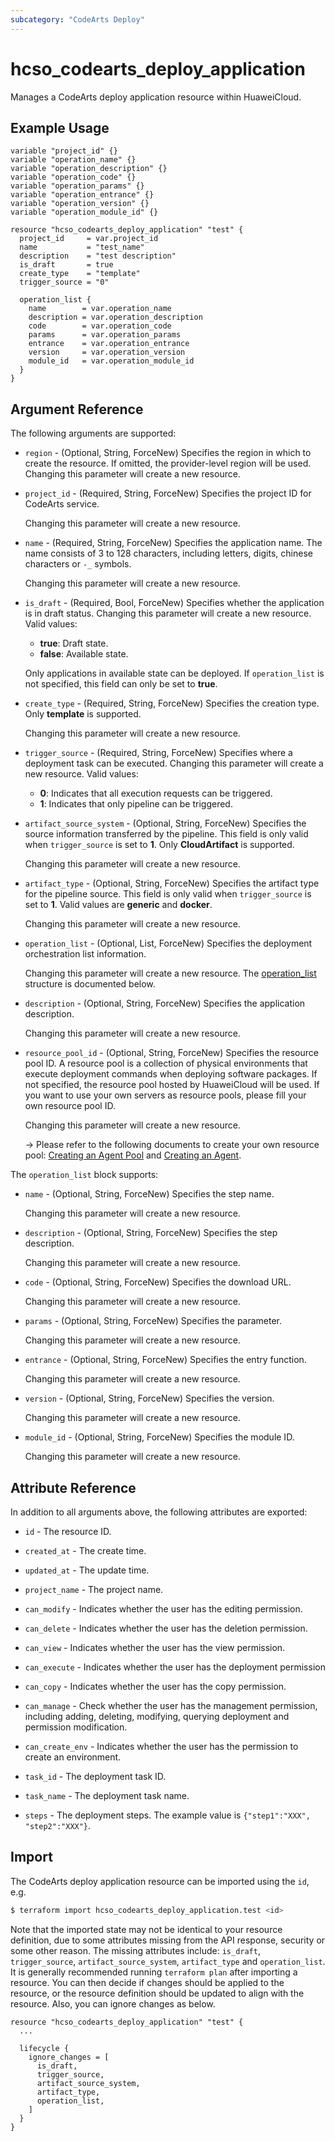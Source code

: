 ```yaml
---
subcategory: "CodeArts Deploy"
---
```


# hcso_codearts_deploy_application

Manages a CodeArts deploy application resource within HuaweiCloud.

## Example Usage

```hcl
variable "project_id" {}
variable "operation_name" {}
variable "operation_description" {}
variable "operation_code" {}
variable "operation_params" {}
variable "operation_entrance" {}
variable "operation_version" {}
variable "operation_module_id" {}

resource "hcso_codearts_deploy_application" "test" {
  project_id     = var.project_id
  name           = "test_name"
  description    = "test description"
  is_draft       = true
  create_type    = "template"
  trigger_source = "0"

  operation_list {
    name        = var.operation_name
    description = var.operation_description
    code        = var.operation_code
    params      = var.operation_params
    entrance    = var.operation_entrance
    version     = var.operation_version
    module_id   = var.operation_module_id
  }
}
```

## Argument Reference

The following arguments are supported:

* `region` - (Optional, String, ForceNew) Specifies the region in which to create the resource.
  If omitted, the provider-level region will be used. Changing this parameter will create a new resource.

* `project_id` - (Required, String, ForceNew) Specifies the project ID for CodeArts service.

  Changing this parameter will create a new resource.

* `name` - (Required, String, ForceNew) Specifies the application name. The name consists of 3 to 128 characters,
  including letters, digits, chinese characters or `-_` symbols.

  Changing this parameter will create a new resource.

* `is_draft` - (Required, Bool, ForceNew) Specifies whether the application is in draft status.
  Changing this parameter will create a new resource. Valid values:
  + **true**:  Draft state.
  + **false**: Available state.

  Only applications in available state can be deployed.
  If `operation_list` is not specified, this field can only be set to **true**.

* `create_type` - (Required, String, ForceNew) Specifies the creation type. Only **template** is supported.

  Changing this parameter will create a new resource.

* `trigger_source` - (Required, String, ForceNew) Specifies where a deployment task can be executed.
  Changing this parameter will create a new resource. Valid values:
  + **0**: Indicates that all execution requests can be triggered.
  + **1**: Indicates that only pipeline can be triggered.

* `artifact_source_system` - (Optional, String, ForceNew) Specifies the source information transferred by the pipeline.
  This field is only valid when `trigger_source` is set to **1**. Only **CloudArtifact** is supported.
  
  Changing this parameter will create a new resource.

* `artifact_type` - (Optional, String, ForceNew) Specifies the artifact type for the pipeline source.
  This field is only valid when `trigger_source` is set to **1**. Valid values are **generic** and **docker**.

  Changing this parameter will create a new resource.

* `operation_list` - (Optional, List, ForceNew) Specifies the deployment orchestration list information.

  Changing this parameter will create a new resource.
  The [operation_list](#DeployApplication_operation_list) structure is documented below.

* `description` - (Optional, String, ForceNew) Specifies the application description.

  Changing this parameter will create a new resource.

* `resource_pool_id` - (Optional, String, ForceNew) Specifies the resource pool ID. A resource pool is a collection
  of physical environments that execute deployment commands when deploying software packages.
  If not specified, the resource pool hosted by HuaweiCloud will be used.
  If you want to use your own servers as resource pools, please fill your own resource pool ID.

  Changing this parameter will create a new resource.

  -> Please refer to the following documents to create your own resource pool:
  [Creating an Agent Pool](https://support.huaweicloud.com/intl/en-us/usermanual-devcloud/devcloud_01_0016.html) and
  [Creating an Agent](https://support.huaweicloud.com/intl/en-us/usermanual-devcloud/devcloud_01_0017.html).

<a name="DeployApplication_operation_list"></a>
The `operation_list` block supports:

* `name` - (Optional, String, ForceNew) Specifies the step name.

  Changing this parameter will create a new resource.

* `description` - (Optional, String, ForceNew) Specifies the step description.

  Changing this parameter will create a new resource.

* `code` - (Optional, String, ForceNew) Specifies the download URL.

  Changing this parameter will create a new resource.

* `params` - (Optional, String, ForceNew) Specifies the parameter.

  Changing this parameter will create a new resource.

* `entrance` - (Optional, String, ForceNew) Specifies the entry function.

  Changing this parameter will create a new resource.

* `version` - (Optional, String, ForceNew) Specifies the version.

  Changing this parameter will create a new resource.

* `module_id` - (Optional, String, ForceNew) Specifies the module ID.

  Changing this parameter will create a new resource.

## Attribute Reference

In addition to all arguments above, the following attributes are exported:

* `id` - The resource ID.

* `created_at` - The create time.

* `updated_at` - The update time.

* `project_name` - The project name.

* `can_modify` - Indicates whether the user has the editing permission.

* `can_delete` - Indicates whether the user has the deletion permission.

* `can_view` - Indicates whether the user has the view permission.

* `can_execute` - Indicates whether the user has the deployment permission

* `can_copy` - Indicates whether the user has the copy permission.

* `can_manage` - Check whether the user has the management permission, including adding, deleting, modifying,
  querying deployment and permission modification.

* `can_create_env` - Indicates whether the user has the permission to create an environment.

* `task_id` - The deployment task ID.

* `task_name` - The deployment task name.

* `steps` - The deployment steps. The example value is `{"step1":"XXX", "step2":"XXX"}`.

## Import

The CodeArts deploy application resource can be imported using the `id`, e.g.

```bash
$ terraform import hcso_codearts_deploy_application.test <id>
```

Note that the imported state may not be identical to your resource definition, due to some attributes missing from the
API response, security or some other reason. The missing attributes include: `is_draft`, `trigger_source`,
`artifact_source_system`, `artifact_type` and `operation_list`.
It is generally recommended running `terraform plan` after importing a resource.
You can then decide if changes should be applied to the resource, or the resource definition should be updated to align
with the resource. Also, you can ignore changes as below.

```hcl
resource "hcso_codearts_deploy_application" "test" {
  ...
  
  lifecycle {
    ignore_changes = [
      is_draft,
      trigger_source,
      artifact_source_system,
      artifact_type,
      operation_list,
    ]
  }
}
```
